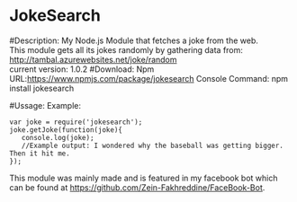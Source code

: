 # JokeSearch

#Description:
My Node.js Module that fetches a joke from the web. <br />
This module gets all its jokes randomly by gathering data from: http://tambal.azurewebsites.net/joke/random <br />
current version: 1.0.2 
#Download:
Npm URL:https://www.npmjs.com/package/jokesearch
Console Command: npm install jokesearch

#Ussage:
Example:
```node
var joke = require('jokesearch');
joke.getJoke(function(joke){
   console.log(joke);
   //Example output: I wondered why the baseball was getting bigger. Then it hit me.
});
```

This module was mainly made and is featured in my facebook bot which can be found at https://github.com/Zein-Fakhreddine/FaceBook-Bot.
